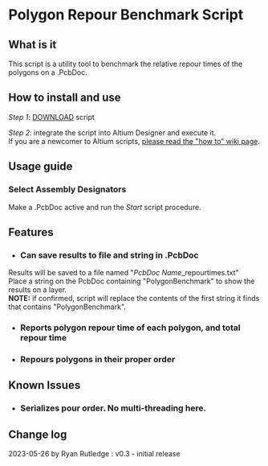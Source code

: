 # Polygon Repour Benchmark Script

## What is it
This script is a utility tool to benchmark the relative repour times of the polygons on a .PcbDoc.

## How to install and use
_Step 1_: [DOWNLOAD](https://minhaskamal.github.io/DownGit/#/home?url=https://github.com/Altium-Designer-addons/scripts-libraries/tree/master/Scripts%20-%20PCB/PolygonBenchmark) script

_Step 2_: integrate the script into Altium Designer and execute it.\
If you are a newcomer to Altium scripts, [please read the "how to" wiki page](https://github.com/Altium-Designer-addons/scripts-libraries/wiki/HowTo_execute_scripts).

## Usage guide
### Select Assembly Designators
Make a .PcbDoc active and run the _Start_ script procedure.

## Features
* ### Can save results to file and string in .PcbDoc
Results will be saved to a file named "*PcbDoc Name*_repourtimes.txt"\
Place a string on the PcbDoc containing "PolygonBenchmark" to show the results on a layer.\
**NOTE:** if confirmed, script will replace the contents of the first string it finds that contains "PolygonBenchmark".

* ### Reports polygon repour time of each polygon, and total repour time

* ### Repours polygons in their proper order

## Known Issues
* ### Serializes pour order. No multi-threading here.

## Change log
2023-05-26 by Ryan Rutledge : v0.3 - initial release
